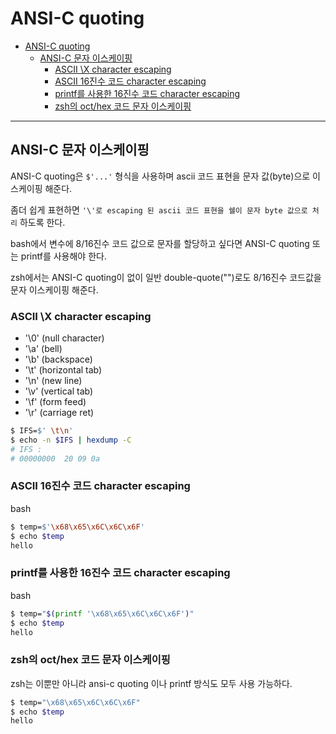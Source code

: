# ANSI-C quoting

- [ANSI-C quoting](#ansi-c-quoting)
  - [ANSI-C 문자 이스케이핑](#ansi-c-문자-이스케이핑)
    - [ASCII \\X character escaping](#ascii-x-character-escaping)
    - [ASCII 16진수 코드 character escaping](#ascii-16진수-코드-character-escaping)
    - [printf를 사용한 16진수 코드 character escaping](#printf를-사용한-16진수-코드-character-escaping)
    - [zsh의 oct/hex 코드 문자 이스케이핑](#zsh의-octhex-코드-문자-이스케이핑)

---

## ANSI-C 문자 이스케이핑

ANSI-C quoting은 `$'...'` 형식을 사용하며 ascii 코드 표현을 문자 값(byte)으로 이스케이핑 해준다.

좀더 쉽게 표현하면 `'\'로 escaping 된 ascii 코드 표현을 쉘이 문자 byte 값으로 처리` 하도록 한다.

bash에서 변수에 8/16진수 코드 값으로 문자를 할당하고 싶다면 ANSI-C quoting 또는 printf를 사용해야 한다.

zsh에서는 ANSI-C quoting이 없이 일반 double-quote("")로도 8/16진수 코드값을
문자 이스케이핑 해준다.

### ASCII \X character escaping

- '\0' (null character)
- '\a' (bell)
- '\b' (backspace)
- '\t' (horizontal tab)
- '\n' (new line)
- '\v' (vertical tab)
- '\f' (form feed)
- '\r' (carriage ret)

```bash
$ IFS=$' \t\n'
$ echo -n $IFS | hexdump -C
# IFS :
# 00000000  20 09 0a
```

### ASCII 16진수 코드 character escaping

bash

```bash
$ temp=$'\x68\x65\x6C\x6C\x6F'
$ echo $temp
hello
```

### printf를 사용한 16진수 코드 character escaping

bash

```bash
$ temp="$(printf '\x68\x65\x6C\x6C\x6F')"
$ echo $temp
hello
```

### zsh의 oct/hex 코드 문자 이스케이핑

zsh는 이뿐만 아니라 ansi-c quoting 이나 printf 방식도 모두 사용 가능하다.

```bash
$ temp="\x68\x65\x6C\x6C\x6F"
$ echo $temp
hello
```
